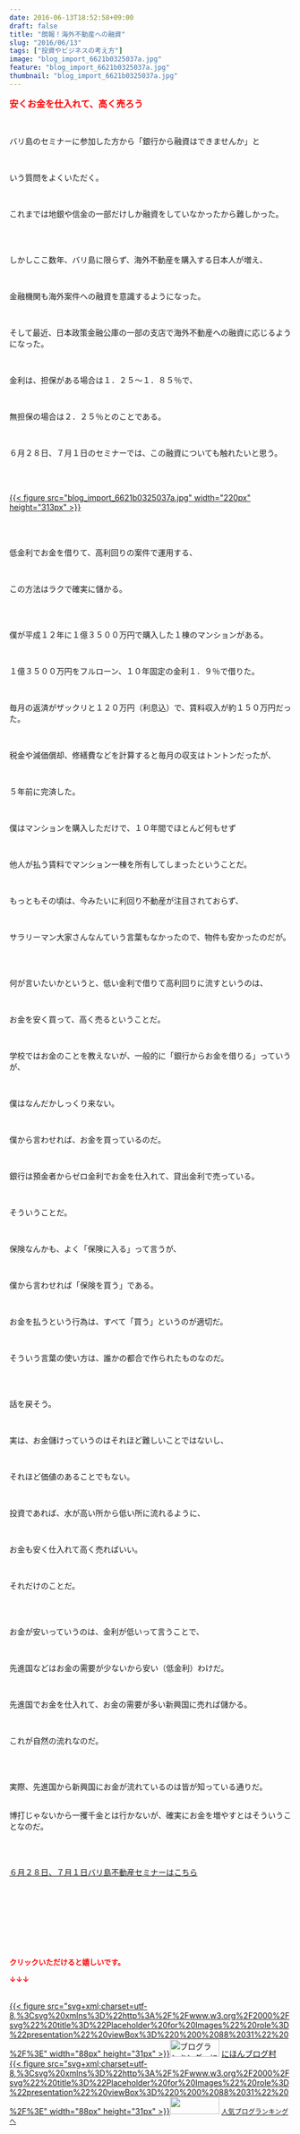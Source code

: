 ```yaml
---
date: 2016-06-13T18:52:58+09:00
draft: false
title: "朗報！海外不動産への融資"
slug: "2016/06/13"
tags: ["投資やビジネスの考え方"]
image: "blog_import_6621b0325037a.jpg"
feature: "blog_import_6621b0325037a.jpg"
thumbnail: "blog_import_6621b0325037a.jpg"
---
```

<p><font color="#ff0000" size="3"><strong>安くお金を仕入れて、高く売ろう</strong></font></p><br/><p>バリ島のセミナーに参加した方から「銀行から融資はできませんか」と</p><br/><p>いう質問をよくいただく。</p><br/><p>これまでは地銀や信金の一部だけしか融資をしていなかったから難しかった。</p><br/><p><br/>しかしここ数年、バリ島に限らず、海外不動産を購入する日本人が増え、</p><br/><p>金融機関も海外案件への融資を意識するようになった。</p><br/><p>そして最近、日本政策金融公庫の一部の支店で海外不動産への融資に応じるようになった。</p><br/><p>金利は、担保がある場合は１．２５～１．８５％で、</p><br/><p>無担保の場合は２．２５％とのことである。</p><br/><p>６月２８日、７月１日のセミナーでは、この融資についても触れたいと思う。</p><br/><p><br/><a href="blog_import_6621b0338931d.jpg">{{< figure src="blog_import_6621b0325037a.jpg" width="220px" height="313px" >}}</a><br/></p><br/><p><br/>低金利でお金を借りて、高利回りの案件で運用する、</p><br/><p>この方法はラクで確実に儲かる。</p><br/><br/><p>僕が平成１２年に１億３５００万円で購入した１棟のマンションがある。</p><br/><p>１億３５００万円をフルローン、１０年固定の金利１．９％で借りた。</p><br/><p>毎月の返済がザックリと１２０万円（利息込）で、賃料収入が約１５０万円だった。</p><br/><p>税金や減価償却、修繕費などを計算すると毎月の収支はトントンだったが、</p><br/><p>５年前に完済した。</p><p><br/></p><p>僕はマンションを購入しただけで、１０年間でほとんど何もせず</p><br/><p>他人が払う賃料でマンション一棟を所有してしまったということだ。</p><br/><p>もっともその頃は、今みたいに利回り不動産が注目されておらず、</p><br/><p>サラリーマン大家さんなんていう言葉もなかったので、物件も安かったのだが。</p><br/><p><br/>何が言いたいかというと、低い金利で借りて高利回りに流すというのは、</p><br/><p>お金を安く買って、高く売るということだ。</p><p><br/></p><p>学校ではお金のことを教えないが、一般的に「銀行からお金を借りる」っていうが、</p><br/><p>僕はなんだかしっくり来ない。</p><br/><p>僕から言わせれば、お金を買っているのだ。</p><br/><p>銀行は預金者からゼロ金利でお金を仕入れて、貸出金利で売っている。</p><br/><p>そういうことだ。</p><br/><p>保険なんかも、よく「保険に入る」って言うが、</p><br/><p>僕から言わせれば「保険を買う」である。</p><br/><p>お金を払うという行為は、すべて「買う」というのが適切だ。</p><br/><p>そういう言葉の使い方は、誰かの都合で作られたものなのだ。</p><br/><p><br/>話を戻そう。</p><br/><p>実は、お金儲けっていうのはそれほど難しいことではないし、</p><br/><p>それほど価値のあることでもない。</p><br/><p>投資であれば、水が高い所から低い所に流れるように、</p><br/><p>お金も安く仕入れて高く売ればいい。</p><br/><p>それだけのことだ。</p><br/><br/><p>お金が安いっていうのは、金利が低いって言うことで、</p><br/><p>先進国などはお金の需要が少ないから安い（低金利）わけだ。</p><br/><p>先進国でお金を仕入れて、お金の需要が多い新興国に売れば儲かる。</p><br/><p>これが自然の流れなのだ。</p><br/><br/><p>実際、先進国から新興国にお金が流れているのは皆が知っている通りだ。</p><p><br/>博打じゃないから一攫千金とは行かないが、確実にお金を増やすとはそういうことなのだ。</p><br/><br/><p><a href="iin.co.jp" target="_blank">６月２８日、７月１日バリ島不動産セミナーはこちら</a> </p><br/><br/><br/><p><br/></p><br/><p><font color="#ff0000" size="2"><strong>クリックいただけると嬉しいです。<br/></strong></font></p><p><font color="#ff0000" size="2"><strong>↓↓↓</strong></font></p><p><br/><a href="http://www.blogmura.com/ranking.html" target="_blank">{{< figure src="svg+xml;charset=utf-8,%3Csvg%20xmlns%3D%22http%3A%2F%2Fwww.w3.org%2F2000%2Fsvg%22%20title%3D%22Placeholder%20for%20Images%22%20role%3D%22presentation%22%20viewBox%3D%220%200%2088%2031%22%20%2F%3E" width="88px" height="31px" >}}<noscript><img border="0" alt="ブログランキング・にほんブログ村へ" src="https://img-proxy.blog-video.jp/images?url=http%3A%2F%2Fwww.blogmura.com%2Fimg%2Fwww88_31.gif" width="88" height="31"></noscript></a> <a href="http://www.blogmura.com/ranking.html" target="_blank">にほんブログ村</a> <br/><a title="人気ブログランキングへ" href="link.php?1804582">{{< figure src="svg+xml;charset=utf-8,%3Csvg%20xmlns%3D%22http%3A%2F%2Fwww.w3.org%2F2000%2Fsvg%22%20title%3D%22Placeholder%20for%20Images%22%20role%3D%22presentation%22%20viewBox%3D%220%200%2088%2031%22%20%2F%3E" width="88px" height="31px" >}}<noscript><img border="0" src="https://blog.with2.net/img/banner/banner_22.gif" width="88" height="31"></noscript></a> <a style="FONT-SIZE: 12px" href="link.php?1804582">人気ブログランキングへ</a> </p>

